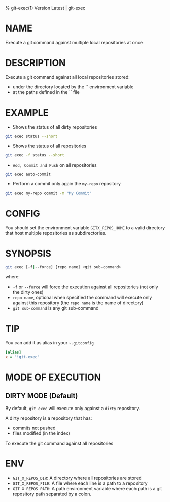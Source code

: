 % git-exec(1) Version Latest | git-exec
# NAME

Execute a git command against multiple local repositories at once

# DESCRIPTION

Execute a git command against all local repositories stored:
* under the directory located by the `` environment variable
* at the paths defined in the `` file

# EXAMPLE

* Shows the status of all dirty repositories

```bash
git exec status --short
```

* Shows the status of all repositories

```bash
git exec -f status --short
```

* `Add, Commit and Push` on all repositories

```bash
git exec auto-commit
```

* Perform a commit only again the `my-repo` repository

```bash
git exec my-repo commit -m "My Commit"
```

# CONFIG

You should set the environment variable `GITX_REPOS_HOME` to a valid directory
that host multiple repositories as subdirectories.

# SYNOPSIS

```bash
git exec [-f|--force] [repo name] <git sub-command>
```
where:
* `-f` or `--force` will force the execution against all repositories (not only the dirty ones)
* `repo name`, optional when specified the command will execute only against this repository (the `repo name` is the name of directory)
* `git sub-command` is any git sub-command

# TIP

You can add it as alias in your `~.gitconfig`
```ini
[alias]
x = "!git-exec"
```

# MODE OF EXECUTION

## DIRTY MODE (Default)
By default, `git exec` will execute only against a `dirty` repository.

A dirty repository is a repository that has:
* commits not pushed
* files modified (in the index)

To execute the git command against all repositories


# ENV

* `GIT_X_REPOS_DIR`: A directory where all repositories are stored
* `GIT_X_REPOS_FILE`: A file where each line is a path to a repository
* `GIT_X_REPOS_PATH`: A path environment variable where each path is a git repository path separated by a colon.